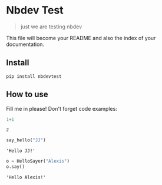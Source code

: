 # Nbdev Test
> just we are testing nbdev


This file will become your README and also the index of your documentation.

## Install

`pip install nbdevtest`

## How to use

Fill me in please! Don't forget code examples:

```python
1+1
```




    2



```python
say_hello("JJ")
```




    'Hello JJ!'



```python
o = HelloSayer("Alexis")
o.say()

```




    'Hello Alexis!'


